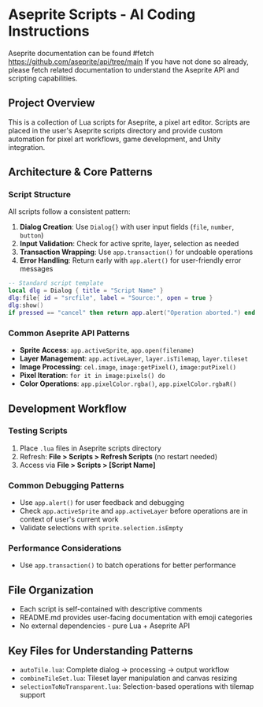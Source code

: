 # Aseprite Scripts - AI Coding Instructions
Aseprite documentation can be found #fetch https://github.com/aseprite/api/tree/main
If you have not done so already, please fetch related documentation to understand the Aseprite API and scripting capabilities.

## Project Overview
This is a collection of Lua scripts for Aseprite, a pixel art editor. Scripts are placed in the user's Aseprite scripts directory and provide custom automation for pixel art workflows, game development, and Unity integration.

## Architecture & Core Patterns

### Script Structure
All scripts follow a consistent pattern:
1. **Dialog Creation**: Use `Dialog{}` with user input fields (`file`, `number`, `button`)
2. **Input Validation**: Check for active sprite, layer, selection as needed
3. **Transaction Wrapping**: Use `app.transaction()` for undoable operations
4. **Error Handling**: Return early with `app.alert()` for user-friendly error messages

```lua
-- Standard script template
local dlg = Dialog { title = "Script Name" }
dlg:file{ id = "srcfile", label = "Source:", open = true }
dlg:show()
if pressed == "cancel" then return app.alert("Operation aborted.") end
```

### Common Aseprite API Patterns
- **Sprite Access**: `app.activeSprite`, `app.open(filename)`
- **Layer Management**: `app.activeLayer`, `layer.isTilemap`, `layer.tileset`
- **Image Processing**: `cel.image`, `image:getPixel()`, `image:putPixel()`
- **Pixel Iteration**: `for it in image:pixels() do`
- **Color Operations**: `app.pixelColor.rgba()`, `app.pixelColor.rgbaR()`

## Development Workflow

### Testing Scripts
1. Place `.lua` files in Aseprite scripts directory
2. Refresh: **File > Scripts > Refresh Scripts** (no restart needed)
3. Access via **File > Scripts > [Script Name]**

### Common Debugging Patterns
- Use `app.alert()` for user feedback and debugging
- Check `app.activeSprite` and `app.activeLayer` before operations are in context of user's current work
- Validate selections with `sprite.selection.isEmpty`

### Performance Considerations
- Use `app.transaction()` to batch operations for better performance

## File Organization
- Each script is self-contained with descriptive comments
- README.md provides user-facing documentation with emoji categories
- No external dependencies - pure Lua + Aseprite API

## Key Files for Understanding Patterns
- `autoTile.lua`: Complete dialog → processing → output workflow
- `combineTileSet.lua`: Tileset layer manipulation and canvas resizing
- `selectionToNoTransparent.lua`: Selection-based operations with tilemap support
